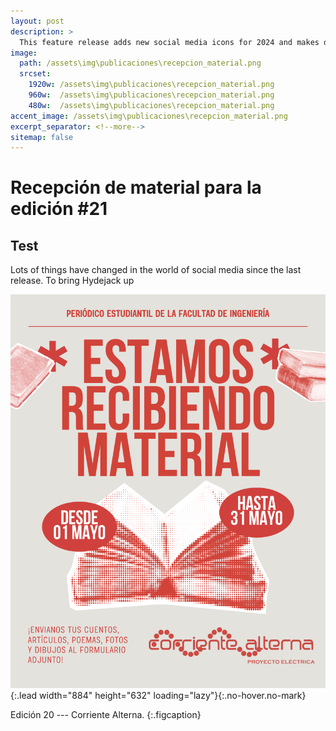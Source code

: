 ```yaml
---
layout: post
description: > 
  This feature release adds new social media icons for 2024 and makes dark mode available to everyone.
image: 
  path: /assets\img\publicaciones\recepcion_material.png
  srcset: 
    1920w: /assets\img\publicaciones\recepcion_material.png
    960w:  /assets\img\publicaciones\recepcion_material.png
    480w:  /assets\img\publicaciones\recepcion_material.png
accent_image: /assets\img\publicaciones\recepcion_material.png
excerpt_separator: <!--more-->
sitemap: false
---
```


# Recepción de material para la edición #21
## Test

Lots of things have changed in the world of social media since the last release. To bring Hydejack up  

![](/assets\img\publicaciones\recepcion_material.png){:.lead width="884" height="632" loading="lazy"}{:.no-hover.no-mark}

Edición 20 --- Corriente Alterna.
{:.figcaption}
